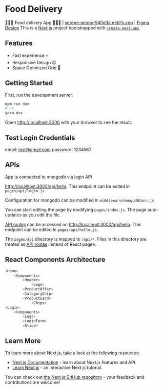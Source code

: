 # Food Delivery

🎉🔥🤩 Food delivery App 🤩🔥🎉 | [serene-peony-540d3a.netlify.app](https://serene-peony-540d3a.netlify.app) | [Figma Design](https://www.uxcrush.com/figma-delivery-ui-templates/)
This is a [Next.js](https://nextjs.org/) project bootstrapped with [`create-next-app`](https://github.com/vercel/next.js/tree/canary/packages/create-next-app).

## Features

-   Fast experience ⚡
-   Responsive Design 😍
-   Space Optimized Grid 💯

## Getting Started

First, run the development server:

```bash
npm run dev
# or
yarn dev
```

Open [http://localhost:3000](http://localhost:3000) with your browser to see the result.

## Test Login Credentials

email: test@gmail.com
password: 1234567

## APIs

App is connected to mongodb via login API

[http://localhost:3000/api/hello](http://localhost:3000/api/login). This endpoint can be edited in `pages/api/login.js`

Configuration for mongodb can be modified in `middleware/mongodbConn.js`

You can start editing the page by modifying `pages/index.js`. The page auto-updates as you edit the file.

[API routes](https://nextjs.org/docs/api-routes/introduction) can be accessed on [http://localhost:3000/api/hello](http://localhost:3000/api/hello). This endpoint can be edited in `pages/api/hello.js`.

The `pages/api` directory is mapped to `/api/*`. Files in this directory are treated as [API routes](https://nextjs.org/docs/api-routes/introduction) instead of React pages.

## React Components Architecture

```bash
<Home>
    <Components>
        <Header>
            <Logo>
        <ProductOffer>
        <CategoryChip>
        <ProductCard>
            <Chips>
<Login>
    <Components>
        <Logo>
        <LoginForm>
        <Slide>

```

## Learn More

To learn more about Next.js, take a look at the following resources:

-   [Next.js Documentation](https://nextjs.org/docs) - learn about Next.js features and API.
-   [Learn Next.js](https://nextjs.org/learn) - an interactive Next.js tutorial.

You can check out [the Next.js GitHub repository](https://github.com/vercel/next.js/) - your feedback and contributions are welcome!

